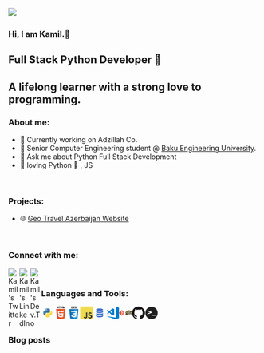 ![](https://visitor-badge.laobi.icu/badge?page_id=KamilRAliyev.KamilRAliyev)

### Hi, I am Kamil.👋
## Full Stack Python Developer :snake:
## A lifelong learner with a strong love to programming. 

### About me:
- 🔭 Currently working on Adzillah Co.
- 💎 Senior Computer Engineering student @ [Baku Engineering University][beu].
- 💬 Ask me about Python Full Stack Development
- 💜 loving Python :snake: , JS 

<br>

### Projects:
 - :globe_with_meridians: [Geo Travel Azerbaijan Website][geotravel]
 
<br>

### Connect with me:

[<img align="left" alt="Kamil's Twitter" width="22px" src="https://cdn.jsdelivr.net/npm/simple-icons@v3/icons/twitter.svg" />][twitter]
[<img align="left" alt="Kamil's LinkedIn" width="22px" src="https://cdn.jsdelivr.net/npm/simple-icons@v3/icons/linkedin.svg" />][linkedin]
[<img align="left" alt="Kamil's Dev.To" width="22px" src="https://cdn.jsdelivr.net/npm/simple-icons@3.4.0/icons/dev-dot-to.svg" />][devto]

<br />

### Languages and Tools:


[<img align="left" alt="Python3" width="26px" src="https://raw.githubusercontent.com/github/explore/80688e429a7d4ef2fca1e82350fe8e3517d3494d/topics/python/python.png" />][linkedin]

[<img align="left" alt="HTML5" width="26px" src="https://raw.githubusercontent.com/github/explore/80688e429a7d4ef2fca1e82350fe8e3517d3494d/topics/html/html.png" />][linkedin]

[<img align="left" alt="CSS3" width="26px" src="https://raw.githubusercontent.com/github/explore/80688e429a7d4ef2fca1e82350fe8e3517d3494d/topics/css/css.png" />][linkedin]

[<img align="left" alt="JavaScript" width="26px" src="https://raw.githubusercontent.com/github/explore/80688e429a7d4ef2fca1e82350fe8e3517d3494d/topics/javascript/javascript.png" />][linkedin]

[<img align="left" alt="SQL" width="26px" src="https://raw.githubusercontent.com/github/explore/80688e429a7d4ef2fca1e82350fe8e3517d3494d/topics/sql/sql.png" />][linkedin]

[<img align="left" alt="Visual Studio Code" width="26px" src="https://raw.githubusercontent.com/github/explore/80688e429a7d4ef2fca1e82350fe8e3517d3494d/topics/visual-studio-code/visual-studio-code.png" />][linkedin]

[<img align="left" alt="Git" width="26px" src="https://raw.githubusercontent.com/github/explore/80688e429a7d4ef2fca1e82350fe8e3517d3494d/topics/git/git.png" />][linkedin]

[<img align="left" alt="GitHub" width="26px" src="https://raw.githubusercontent.com/github/explore/78df643247d429f6cc873026c0622819ad797942/topics/github/github.png" />][linkedin]

[<img align="left" alt="Terminal" width="26px" src="https://raw.githubusercontent.com/github/explore/80688e429a7d4ef2fca1e82350fe8e3517d3494d/topics/terminal/terminal.png" />][linkedin]

<br />
<br />

### Blog posts
<!-- BLOG-POST-LIST:START -->
<!-- BLOG-POST-LIST:END -->

[twitter]: https://twitter.com/KamilRAliyev
[linkedin]: https://www.linkedin.com/in/aliyevk/
[beu]: http://www.beu.edu.az/en
[geotravel]: https://www.geo-travel.az/
[devto]: https://dev.to/kamilraliyev
